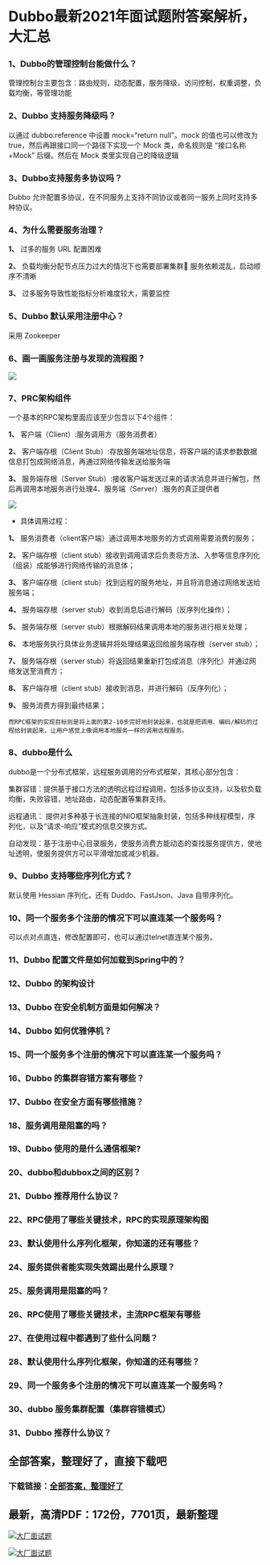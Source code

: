 # Dubbo最新2021年面试题附答案解析，大汇总







### 1、Dubbo的管理控制台能做什么？

管理控制台主要包含：路由规则，动态配置，服务降级，访问控制，权重调整，负载均衡，等管理功能


### 2、Dubbo 支持服务降级吗？

以通过 dubbo:reference 中设置 mock=“return null”。mock 的值也可以修改为 true，然后再跟接口同一个路径下实现一个 Mock 类，命名规则是 “接口名称+Mock” 后缀。然后在 Mock 类里实现自己的降级逻辑


### 3、Dubbo支持服务多协议吗？

Dubbo 允许配置多协议，在不同服务上支持不同协议或者同一服务上同时支持多种协议。


### 4、为什么需要服务治理？

**1、** 过多的服务 URL 配置困难

**2、** 负载均衡分配节点压力过大的情况下也需要部署集群 服务依赖混乱，启动顺序不清晰

**3、** 过多服务导致性能指标分析难度较大，需要监控


### 5、Dubbo 默认采用注册中心？

采用 Zookeeper


### 6、画一画服务注册与发现的流程图？

![](http://dubbo.apache.org/img/architecture.png#alt=)


### 7、PRC架构组件

一个基本的RPC架构里面应该至少包含以下4个组件：

**1、** 客户端（Client）:服务调用方（服务消费者）

**2、** 客户端存根（Client Stub）:存放服务端地址信息，将客户端的请求参数数据信息打包成网络消息，再通过网络传输发送给服务端

**3、** 服务端存根（Server Stub）:接收客户端发送过来的请求消息并进行解包，然后再调用本地服务进行处理4、服务端（Server）:服务的真正提供者

![](https://gitee.com/souyunkutech/souyunku-home/raw/master/images/souyunku-web/2020/5/2/026/54/80_4.png#alt=80%5C_4.png)

- 具体调用过程：

**1、** 服务消费者（client客户端）通过调用本地服务的方式调用需要消费的服务；

**2、** 客户端存根（client stub）接收到调用请求后负责将方法、入参等信息序列化（组装）成能够进行网络传输的消息体；

**3、** 客户端存根（client stub）找到远程的服务地址，并且将消息通过网络发送给服务端；

**4、** 服务端存根（server stub）收到消息后进行解码（反序列化操作）；

**5、** 服务端存根（server stub）根据解码结果调用本地的服务进行相关处理；

**6、** 本地服务执行具体业务逻辑并将处理结果返回给服务端存根（server stub）；

**7、** 服务端存根（server stub）将返回结果重新打包成消息（序列化）并通过网络发送至消费方；

**8、** 客户端存根（client stub）接收到消息，并进行解码（反序列化）；

**9、** 服务消费方得到最终结果；

`而RPC框架的实现目标则是将上面的第2-10步完好地封装起来，也就是把调用、编码/解码的过程给封装起来，让用户感觉上像调用本地服务一样的调用远程服务。`


### 8、dubbo是什么

dubbo是一个分布式框架，远程服务调用的分布式框架，其核心部分包含：

集群容错：提供基于接口方法的透明远程过程调用，包括多协议支持，以及软负载均衡，失败容错，地址路由，动态配置等集群支持。

远程通讯： 提供对多种基于长连接的NIO框架抽象封装，包括多种线程模型，序列化，以及“请求-响应”模式的信息交换方式。

自动发现：基于注册中心目录服务，使服务消费方能动态的查找服务提供方，使地址透明，使服务提供方可以平滑增加或减少机器。


### 9、Dubbo 支持哪些序列化方式？

默认使用 Hessian 序列化，还有 Duddo、FastJson、Java 自带序列化。


### 10、同一个服务多个注册的情况下可以直连某一个服务吗？

可以点对点直连，修改配置即可，也可以通过telnet直连某个服务。


### 11、Dubbo 配置文件是如何加载到Spring中的？
### 12、Dubbo 的架构设计
### 13、Dubbo 在安全机制方面是如何解决？
### 14、Dubbo 如何优雅停机？
### 15、同一个服务多个注册的情况下可以直连某一个服务吗？
### 16、Dubbo 的集群容错方案有哪些？
### 17、Dubbo 在安全方面有哪些措施？
### 18、服务调用是阻塞的吗？
### 19、Dubbo 使用的是什么通信框架?
### 20、dubbo和dubbox之间的区别？
### 21、Dubbo 推荐用什么协议？
### 22、RPC使用了哪些关键技术，RPC的实现原理架构图
### 23、默认使用什么序列化框架，你知道的还有哪些？
### 24、服务提供者能实现失效踢出是什么原理？
### 25、服务调用是阻塞的吗？
### 26、RPC使用了哪些关键技术，主流RPC框架有哪些
### 27、在使用过程中都遇到了些什么问题？
### 28、默认使用什么序列化框架，你知道的还有哪些？
### 29、同一个服务多个注册的情况下可以直连某一个服务吗？
### 30、dubbo 服务集群配置（集群容错模式）
### 31、Dubbo 推荐什么协议？




## 全部答案，整理好了，直接下载吧

### 下载链接：[全部答案，整理好了](https://www.souyunku.com/wp-content/uploads/weixin/githup-weixin-2.png)




## 最新，高清PDF：172份，7701页，最新整理

[![大厂面试题](https://www.souyunku.com/wp-content/uploads/weixin/mst.png "架构师专栏")](https://www.souyunku.com/wp-content/uploads/weixin/githup-weixin.png "架构师专栏")

[![大厂面试题](https://www.souyunku.com/wp-content/uploads/weixin/githup-weixin.png "架构师专栏")](https://www.souyunku.com/wp-content/uploads/weixin/githup-weixin.png "架构师专栏")
